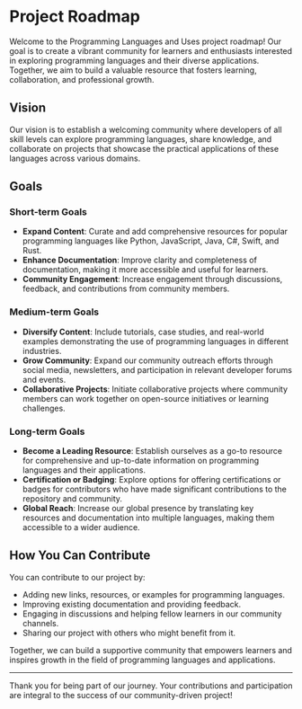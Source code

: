 # Project Roadmap

Welcome to the Programming Languages and Uses project roadmap! Our goal is to create a vibrant community for learners and enthusiasts interested in exploring programming languages and their diverse applications. Together, we aim to build a valuable resource that fosters learning, collaboration, and professional growth.

## Vision

Our vision is to establish a welcoming community where developers of all skill levels can explore programming languages, share knowledge, and collaborate on projects that showcase the practical applications of these languages across various domains.

## Goals

### Short-term Goals 

- **Expand Content**: Curate and add comprehensive resources for popular programming languages like Python, JavaScript, Java, C#, Swift, and Rust.
- **Enhance Documentation**: Improve clarity and completeness of documentation, making it more accessible and useful for learners.
- **Community Engagement**: Increase engagement through discussions, feedback, and contributions from community members.

### Medium-term Goals 

- **Diversify Content**: Include tutorials, case studies, and real-world examples demonstrating the use of programming languages in different industries.
- **Grow Community**: Expand our community outreach efforts through social media, newsletters, and participation in relevant developer forums and events.
- **Collaborative Projects**: Initiate collaborative projects where community members can work together on open-source initiatives or learning challenges.

### Long-term Goals

- **Become a Leading Resource**: Establish ourselves as a go-to resource for comprehensive and up-to-date information on programming languages and their applications.
- **Certification or Badging**: Explore options for offering certifications or badges for contributors who have made significant contributions to the repository and community.
- **Global Reach**: Increase our global presence by translating key resources and documentation into multiple languages, making them accessible to a wider audience.

## How You Can Contribute

You can contribute to our project by:
- Adding new links, resources, or examples for programming languages.
- Improving existing documentation and providing feedback.
- Engaging in discussions and helping fellow learners in our community channels.
- Sharing our project with others who might benefit from it.

Together, we can build a supportive community that empowers learners and inspires growth in the field of programming languages and applications.

---

Thank you for being part of our journey. Your contributions and participation are integral to the success of our community-driven project!
